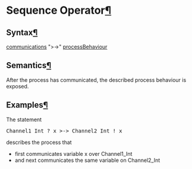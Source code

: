 <a name="Sequence-Operator"></a>

# Sequence Operator[¶](#Sequence-Operator)

<a name="Syntax"></a>

## Syntax[¶](#Syntax)

[communications](Communications) ">->" [processBehaviour](ProcessBehaviour)

<a name="Semantics"></a>

## Semantics[¶](#Semantics)

After the process has communicated, the described process behaviour is exposed.

<a name="Examples"></a>

## Examples[¶](#Examples)

The statement  

<pre>Channel1_Int ? x >-> Channel2_Int ! x
</pre>

describes the process that

*   first communicates variable x over Channel1_Int
*   and next communicates the same variable on Channel2_Int